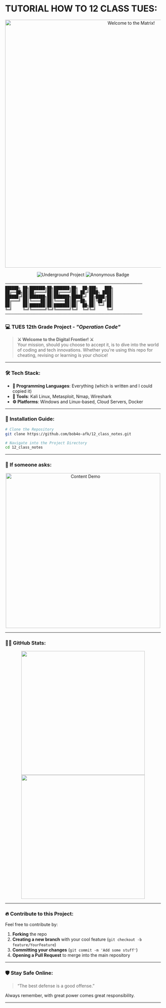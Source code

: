 # **TUTORIAL HOW TO 12 CLASS TUES**:

<p align="center">
  <img src="https://media.giphy.com/media/26tn33aiTi1jkl6H6/giphy.gif" width="800" alt="Welcome to the Matrix!">
</p>

<p align="center">
  <img src="https://img.shields.io/badge/Project-Underground%20-%2300ff00?style=for-the-badge&logo=linux" alt="Underground Project">
  <img src="https://img.shields.io/badge/Stay_Anonymous-%23333333?style=for-the-badge&logo=anonymity" alt="Anonymous Badge">
</p>

```plaintext
──────────────────────────────────────────────────────────────
██████╗ ██╗███████╗██╗███████╗██╗  ██╗███╗   ███╗             
██╔══██╗██║██╔════╝██║██╔════╝██║ ██╔╝████╗ ████║             
██████╔╝██║███████╗██║███████╗█████╔╝ ██╔████╔██║             
██╔═══╝ ██║╚════██║██║╚════██║██╔═██╗ ██║╚██╔╝██║             
██║     ██║███████║██║███████║██║  ██╗██║ ╚═╝ ██║             
╚═╝     ╚═╝╚══════╝╚═╝╚══════╝╚═╝  ╚═╝╚═╝     ╚═╝             
──────────────────────────────────────────────────────────────
```

### 💻 **TUES 12th Grade Project** - _"Operation Code"_  
> **⚔️ Welcome to the Digital Frontier! ⚔️**  
Your mission, should you choose to accept it, is to dive into the world of coding and tech innovations. Whether you're using this repo for cheating, revising or learning is your choice!

---


### 🛠️ **Tech Stack**:

- **🔐 Programming Languages**: Everything (which is written and I could copied it)
- **👾 Tools**: Kali Linux, Metasploit, Nmap, Wireshark
- **⚙️ Platforms**: Windows and Linux-based, Cloud Servers, Docker

---

### 🚀 **Installation Guide**:

```bash
# Clone the Repository
git clone https://github.com/bob4o-afk/12_class_notes.git

# Navigate into the Project Directory
cd 12_class_notes
```

---

### 🎯 **If someone asks**:

<p align="center">
  <img src="https://media.giphy.com/media/h4OGn8AkmgoZG/giphy.gif" width="500" alt="Content Demo">
</p>

---


<!-- ### 💾 **Resources**:

- 🖥️ **Operating System**: [Kali Linux](https://www.kali.org/)
- 🔍 **Network Scanning**: [Nmap](https://nmap.org/)
- 📡 **Packet Analysis**: [Wireshark](https://www.wireshark.org/)
- 🔧 **Penetration Testing**: [Metasploit](https://www.metasploit.com/)

--- -->

### 🧑‍💻 **GitHub Stats**:

<p align="center">
  <img src="https://github-readme-stats.vercel.app/api?username=your-github-username&show_icons=true&theme=dark" width="400" />
  <img src="https://github-readme-stats.vercel.app/api/top-langs/?username=your-github-username&layout=compact&theme=dark" width="400" />
</p>

---

### 🔥 **Contribute to this Project**:

Feel free to contribute by:

1. **Forking** the repo
2. **Creating a new branch** with your cool feature (`git checkout -b feature/YourFeature`)
3. **Committing your changes** (`git commit -m 'Add some stuff'`)
4. **Opening a Pull Request** to merge into the main repository

---

### 🛡️ **Stay Safe Online**:
> “The best defense is a good offense.”

Always remember, with great power comes great responsibility. 

---